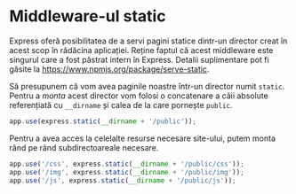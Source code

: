 # Middleware-ul static

Express oferă posibilitatea de a servi pagini statice dintr-un director creat în acest scop în rădăcina aplicației. Reține faptul că acest middleware este singurul care a fost păstrat intern în Express.
Detalii suplimentare pot fi găsite la https://www.npmjs.org/package/serve-static.

Să presupunem că vom avea paginile noastre într-un director numit `static`. Pentru a *monta* acest director vom folosi o concatenare a căii absolute referențiată cu `__dirname` și calea de la care pornește `public`.

```javascript
app.use(express.static(__dirname + '/public'));
```

Pentru a avea acces la celelalte resurse necesare site-ului, putem monta rând pe rând subdirectoareale necesare.

```javascript
app.use('/css', express.static(__dirname + '/public/css'));
app.use('/img', express.static(__dirname + '/public/img'));
app.use('/js', express.static(__dirname + '/public/js'));
```
